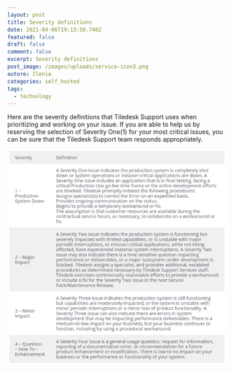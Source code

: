 ```yaml
---
layout: post
title: Severity definitions
date: 2021-04-06T19:13:50.740Z
featured: false
draft: false
comment: false
excerpt: Severity definitions
post_image: /images/uploads/service-icon3.png
autore: Ilenia
categories: self_hosted
tags:
  - technology
---
```

Here are the severity definitions that Tiledesk Support uses when prioritizing and working on your issue. If you are able to help us by reserving the selection of Severity One(1) for your most critical issues, you can be sure that the Tiledesk Support team responds appropriately.

![Severity definitions](/images/uploads/schermata-da-2021-04-06-21-14-34.png "Severity definitions")
